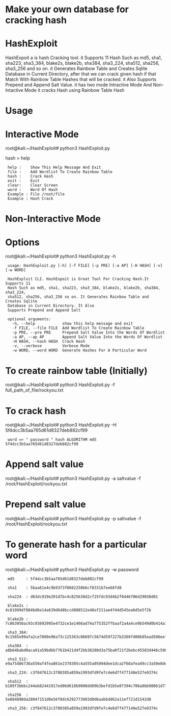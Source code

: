 # Make your own database for cracking hash
# HashExploit

HashExpoit a is hash Cracking tool.
it Supports 11 Hash Such as md5, sha1, sha223, sha3_384, blake2s, blake2b, sha384, sha3_224,
sha512, sha256, sha3_256 and so on.
it Generates Rainbow Table and Creates Sqlite
Database in Current Directory, after that we can crack given hash if that Match With Rainbow Table Hashes that will be cracked. it Also
Supports Prepend and Append Salt Value.
it has two mode Intractive Mode And Non-Intactive Mode 
it cracks Hash using Rainbow Table Hash

# Usage
# Interactive Mode

root@kali:~/HashExploit# python3 HashExploit.py

hash > help

     help :    Show This Help Message And Exit
     file :    Add Wordlist To Create Rainbow Table
     hash :    Crack Hash
     exit :    Exit
     clear:    Clear Screen
     word :    Word Of Hash
     Example : File /root/file
     Example : Hash Crack 

# Non-Interactive Mode

# Options
root@kali:~/HashExploit# python3 HashExploit.py -h
 
     usage: HashExploit.py [-h] [-f FILE] [-p PRE] [-a AP] [-H HASH] [-v] [-w WORD]

     HashExploit CLI. HashExpoit is Great Tool For Cracking Hash.It Supports 11
     Hash Such as md5, sha1, sha223, sha3_384, blake2s, blake2b, sha384, sha3_224,
     sha512, sha256, sha3_256 so on. It Generates Rainbow Table and Creates Sqlite
     Database in Current Directory. It Also
     Supports Prepend and Append Salt

     optional arguments:
       -h, --help            show this help message and exit
       -f FILE, --file FILE  Add Wordlist To Create Rainbow Table
       -p PRE, --pre PRE     Prepend Salt Value Into the Words Of Wordlist
       -a AP, --ap AP        Append Salt Value Into the Words Of Wordlist
       -H HASH, --hash HASH  Crack Hash
       -v, --verbose         Verbose Mode
       -w WORD, --word WORD  Generate Hashes For A Particular Word


# To create rainbow table (Initially)

root@kali:~/HashExploit# python3 HashExploit.py -f   full_path_of_file/rockyou.txt 




# To crack hash 
root@kali:~/HashExploit# python3 HashExploit.py -H 5f4dcc3b5aa765d61d8327deb882cf99 

     word => " password " hash ALGORITHM md5  5f4dcc3b5aa765d61d8327deb882cf99
     
     
     

# Append salt value
root@kali:~/HashExploit# python3 HashExploit.py -a saltvalue -f /root/HashExploit/rockyou.txt



# Prepend salt value
root@kali:~/HashExploit# python3 HashExploit.py -p saltvalue -f /root/HashExploit/rockyou.txt




# To generate hash for a particular word
root@kali:~/HashExploit# python3 HashExploit.py -w password

     md5     : 5f4dcc3b5aa765d61d8327deb882cf99

     sha1    : 5baa61e4c9b93f3f0682250b6cf8331b7ee68fd8

     sha224  : d63dc919e201d7bc4c825630d2cf25fdc93d4b2f0d46706d29038d01

     blake2s : 4c81099df884bd6e14a639d648bccd808512e48af211ae4f44d545ea6d5e5f2b

     blake2b : 7c863950ac93c93692995e4732ce1e1466ad74a775352ffbaaf2a4a4ce9b549d0b414a1f3150452be6c7c72c694a7cb46f76452917298d33e67611f0a42addb8

     sha3_384: 9c1565e99afa2ce7800e96a73c125363c06697c5674d59f227b3368fd00b85ead506eefa90702673d873cb2c9357eafc

     sha384  : a8b64babd0aca91a59bdbb7761b421d4f2bb38280d3a75ba0f21f2bebc45583d446c598660c94ce680c47d19c30783a7

     sha3_512: e9a75486736a550af4fea861e2378305c4a555a05094dee1dca2f68afea49cc3a50e8de6ea131ea521311f4d6fb054a146e8282f8e35ff2e6368c1a62e909716

     sha3_224: c3f847612c3780385a859a1993dfd9fe7c4e6d7f477148e527e9374c

     sha512  : b109f3bbbc244eb82441917ed06d618b9008dd09b3befd1b5e07394c706a8bb980b1d7785e5976ec049b46df5f1326af5a2ea6d103fd07c95385ffab0cacbc86

     sha256  : 5e884898da28047151d0e56f8dc6292773603d0d6aabbdd62a11ef721d1542d8

     sha3_256: c3f847612c3780385a859a1993dfd9fe7c4e6d7f477148e527e9374c
